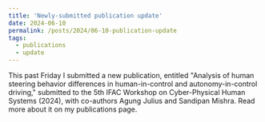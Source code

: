 ```yaml
---
title: 'Newly-submitted publication update'
date: 2024-06-10
permalink: /posts/2024/06-10-publication-update
tags:
  - publications
  - update
---
```


This past Friday I submitted a new publication, entitled "Analysis of human steering behavior differences in human-in-control and autonomy-in-control driving," submitted to the 5th IFAC Workshop on Cyber-Physical Human Systems (2024), with co-authors Agung Julius and Sandipan Mishra. Read more about it on my publications page.
